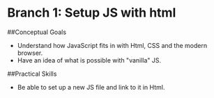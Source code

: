 Branch 1: Setup JS with html
==========================

##Conceptual Goals
 - Understand how JavaScript fits in with Html, CSS and the modern browser.
 - Have an idea of what is possible with "vanilla" JS.

##Practical Skills
 - Be able to set up a new JS file and link to it in Html.
